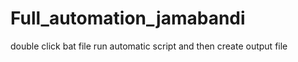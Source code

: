 # Full_automation_jamabandi

double click bat file run automatic script and then create output file
